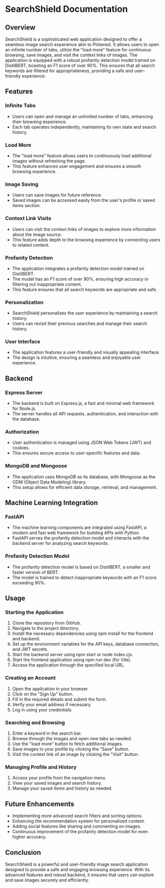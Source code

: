 # SearchShield Documentation

## Overview

SearchShield is a sophisticated web application designed to offer a seamless image search experience akin to Pinterest. It allows users to open an infinite number of tabs, utilize the "load more" feature for continuous browsing, save images, and visit the context links of images. The application is equipped with a robust profanity detection model trained on DistilBERT, boasting an F1 score of over 90%. This ensures that all search keywords are filtered for appropriateness, providing a safe and user-friendly experience.

## Features

### Infinite Tabs
- Users can open and manage an unlimited number of tabs, enhancing their browsing experience.
- Each tab operates independently, maintaining its own state and search history.

### Load More
- The "load more" feature allows users to continuously load additional images without refreshing the page.
- This feature enhances user engagement and ensures a smooth browsing experience.

### Image Saving
- Users can save images for future reference.
- Saved images can be accessed easily from the user's profile or saved items section.

### Context Link Visits
- Users can visit the context links of images to explore more information about the image source.
- This feature adds depth to the browsing experience by connecting users to related content.

### Profanity Detection
- The application integrates a profanity detection model trained on DistilBERT.
- The model has an F1 score of over 90%, ensuring high accuracy in filtering out inappropriate content.
- This feature ensures that all search keywords are appropriate and safe.

### Personalization
- SearchShield personalizes the user experience by maintaining a search history.
- Users can revisit their previous searches and manage their search history.

### User Interface
- The application features a user-friendly and visually appealing interface.
- The design is intuitive, ensuring a seamless and enjoyable user experience.

## Backend

### Express Server
- The backend is built on Express.js, a fast and minimal web framework for Node.js.
- The server handles all API requests, authentication, and interaction with the database.

### Authorization
- User authentication is managed using JSON Web Tokens (JWT) and cookies.
- This ensures secure access to user-specific features and data.

### MongoDB and Mongoose
- The application uses MongoDB as its database, with Mongoose as the ODM (Object Data Modeling) library.
- This setup allows for efficient data storage, retrieval, and management.

## Machine Learning Integration

### FastAPI
- The machine learning components are integrated using FastAPI, a modern and fast web framework for building APIs with Python.
- FastAPI serves the profanity detection model and interacts with the backend server for analyzing search keywords.

### Profanity Detection Model
- The profanity detection model is based on DistilBERT, a smaller and faster version of BERT.
- The model is trained to detect inappropriate keywords with an F1 score exceeding 90%.

## Usage

### Starting the Application
1. Clone the repository from GitHub.
2. Navigate to the project directory.
3. Install the necessary dependencies using npm install for the frontend and backend.
4. Set up the environment variables for the API keys, database connection, and JWT secrets.
5. Start the backend server using npm start or node index.cjs.
6. Start the frontend application using npm run dev (for Vite).
7. Access the application through the specified local URL.

### Creating an Account
1. Open the application in your browser.
2. Click on the "Sign Up" button.
3. Fill in the required details and submit the form.
4. Verify your email address if necessary.
5. Log in using your credentials.

### Searching and Browsing
1. Enter a keyword in the search bar.
2. Browse through the images and open new tabs as needed.
3. Use the "load more" button to fetch additional images.
4. Save images to your profile by clicking the "Save" button.
5. Visit the context link of an image by clicking the "Visit" button.

### Managing Profile and History
1. Access your profile from the navigation menu.
2. View your saved images and search history.
3. Manage your saved items and history as needed.

## Future Enhancements

- Implementing more advanced search filters and sorting options.
- Enhancing the recommendation system for personalized content.
- Adding social features like sharing and commenting on images.
- Continuous improvement of the profanity detection model for even higher accuracy.

## Conclusion

SearchShield is a powerful and user-friendly image search application designed to provide a safe and engaging browsing experience. With its advanced features and robust backend, it ensures that users can explore and save images securely and efficiently.